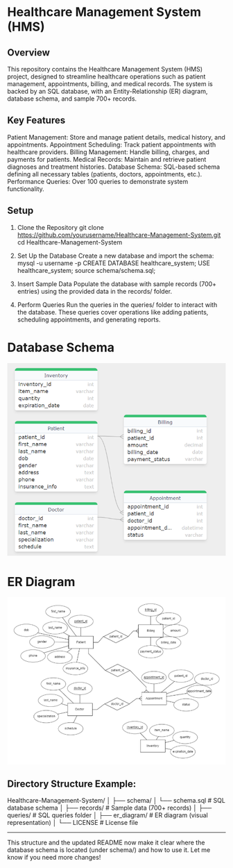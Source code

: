 
# Healthcare Management System (HMS)

## Overview
This repository contains the Healthcare Management System (HMS) project, designed to streamline healthcare operations such as patient management, appointments, billing, and medical records. The system is backed by an SQL database, with an Entity-Relationship (ER) diagram, database schema, and sample 700+ records.

## Key Features
Patient Management: Store and manage patient details, medical history, and appointments.
Appointment Scheduling: Track patient appointments with healthcare providers.
Billing Management: Handle billing, charges, and payments for patients.
Medical Records: Maintain and retrieve patient diagnoses and treatment histories.
Database Schema: SQL-based schema defining all necessary tables (patients, doctors, appointments, etc.).
Performance Queries: Over 100 queries to demonstrate system functionality.


## Setup
1. Clone the Repository
git clone https://github.com/yourusername/Healthcare-Management-System.git
cd Healthcare-Management-System

2. Set Up the Database
Create a new database and import the schema:
mysql -u username -p
CREATE DATABASE healthcare_system;
USE healthcare_system;
source schema/schema.sql;

3. Insert Sample Data
Populate the database with sample records (700+ entries) using the provided data in the records/ folder.

4. Perform Queries
Run the queries in the queries/ folder to interact with the database. These queries cover operations like adding patients, scheduling appointments, and generating reports.

# Database Schema
![DatabaseSchemaforHMS](DatabaseSchemaforHMS.png)

# ER Diagram
![ERdiagram](ERdiagram.png)
## Directory Structure Example:

Healthcare-Management-System/
│
├── schema/
│   └── schema.sql  # SQL database schema
│
├── records/        # Sample data (700+ records)
│
├── queries/        # SQL queries folder
│
├── er_diagram/     # ER diagram (visual representation)
│
└── LICENSE         # License file


---

This structure and the updated README now make it clear where the database schema is located (under schema/) and how to use it. Let me know if you need more changes!

